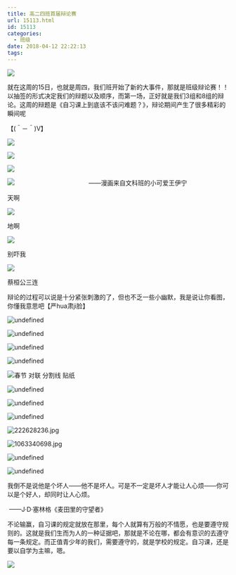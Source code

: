 ```yaml
---
title: 高二四班首届辩论赛
url: 15113.html
id: 15113
categories:
  - 班级
date: 2018-04-12 22:22:13
tags:
---
```


![](https://app.yinxiang.com/shard/s71/res/3f35f640-e03a-4d1b-87f5-2c9223d1c9dc/640.jpg)

就在这周的15日，也就是周四，我们班开始了新的大事件，那就是班级辩论赛！！以抽签的形式决定我们的辩题以及顺序，而第一场，正好就是我们3组和8组的辩论。这周的辩题是《自习课上到底该不该问难题？》，辩论期间产生了很多精彩的瞬间呢

【(＾－＾)V】

![](https://app.yinxiang.com/shard/s71/res/65d4a5d7-e75a-48cc-b5fa-3ada226c9ba7/640.png)

![](https://app.yinxiang.com/shard/s71/res/d18b2206-ebc1-4733-b047-1cfd75351e44/640.jpg)

![](https://app.yinxiang.com/shard/s71/res/f8517ed4-5f2d-4d9f-a0ca-7322b1a01298/640.jpg)

![](https://app.yinxiang.com/shard/s71/res/1b1fac57-5aa2-4482-bd2c-f2be65104fc3/640.jpg)                                           ——漫画来自文科班的小可爱王伊宁

天啊

![](https://app.yinxiang.com/shard/s71/res/faa31490-04fd-4922-8115-35c4adc3fe92/640.png)

地啊

![](https://app.yinxiang.com/shard/s71/res/faa31490-04fd-4922-8115-35c4adc3fe92/640.png)

别吓我

![](https://app.yinxiang.com/shard/s71/res/faa31490-04fd-4922-8115-35c4adc3fe92/640.png)

蔡桓公三连

辩论的过程可以说是十分紧张刺激的了，但也不乏一些小幽默，我是说让你看图，你懂我意思吧【严hua肃ji脸】

![](https://app.yinxiang.com/shard/s71/res/e1e6e82a-615f-4463-afea-aa7fdf6b35d8/640.jpg "undefined")

![](https://app.yinxiang.com/shard/s71/res/e81cfff5-4fcf-43b6-8186-c0bfc450763e/640.jpg "undefined")

![](https://app.yinxiang.com/shard/s71/res/dff0426a-9e99-4d31-a8a0-dfb3dc39755e/640.jpg "undefined")

![](https://app.yinxiang.com/shard/s71/res/08d94a7d-a54f-4891-ae0f-8ef78836167e/640.jpg "undefined")

![](https://app.yinxiang.com/shard/s71/res/cd8f8c36-85fa-41ff-9163-fe259911f86b/640.png "春节 对联 分割线 贴纸")

![](https://app.yinxiang.com/shard/s71/res/7bbfadfd-c28c-4c88-aeaa-e668cd25a1a2/640.jpg "undefined")

![](https://app.yinxiang.com/shard/s71/res/92826a2d-7b01-47bb-8be8-376d0dfe9002/640.jpg "undefined")

![](https://app.yinxiang.com/shard/s71/res/38685be7-963f-4999-8996-f9df242f28b9/640.jpg "undefined")

![](https://app.yinxiang.com/shard/s71/res/d13785e9-577e-413d-b4b8-2080a2a3957a/640.jpg "222628236.jpg")

![](https://app.yinxiang.com/shard/s71/res/7f4722b2-118e-4b73-ad9e-023471871527/640.jpg "1063340698.jpg")

![](https://app.yinxiang.com/shard/s71/res/444166fb-637d-42a8-960b-bf73eaa53920/640.jpg "undefined")

![](https://app.yinxiang.com/shard/s71/res/7f4722b2-118e-4b73-ad9e-023471871527/640.jpg "undefined")

我倒不是说他是个坏人——他不是坏人。可是不一定是坏人才能让人心烦——你可以是个好人，却同时让人心烦。

 ——J·D·塞林格《麦田里的守望者》

不论输赢，自习课的规定就放在那里，每个人就算有万般的不情愿，也是要遵守规则的。这就是我们生而为人的一种证据吧，那就是不论在哪，都会有意识的去遵守每一条规定。而正值青少年的我们，需要遵守的，就是学校的规定。自习课，还是要以自学为主嘛，嗯。

![](https://app.yinxiang.com/shard/s71/res/35b7df9e-954a-4de5-b9f3-049317a1ba20/640.png)
